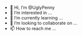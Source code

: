 - 👋 Hi, I’m @UglyPenny
- 👀 I’m interested in ...
- 🌱 I’m currently learning ...
- 💞️ I’m looking to collaborate on ...
- 📫 How to reach me ...

<!---
UglyPenny/UglyPenny is a ✨ special ✨ repository because its `README.md` (this file) appears on your GitHub profile.
You can click the Preview link to take a look at your changes.
--->
